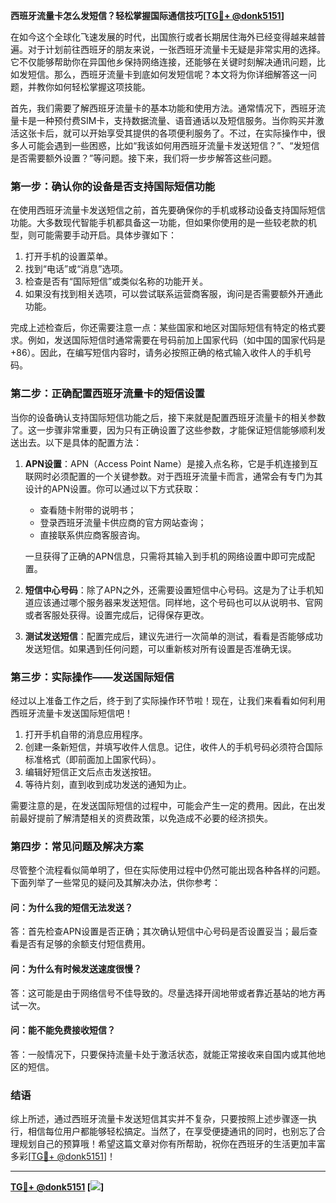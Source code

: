 **西班牙流量卡怎么发短信？轻松掌握国际通信技巧[[TG💪+ @donk5151](https://t.me/s/donk5151)]**

在如今这个全球化飞速发展的时代，出国旅行或者长期居住海外已经变得越来越普遍。对于计划前往西班牙的朋友来说，一张西班牙流量卡无疑是非常实用的选择。它不仅能够帮助你在异国他乡保持网络连接，还能够在关键时刻解决通讯问题，比如发短信。那么，西班牙流量卡到底如何发短信呢？本文将为你详细解答这一问题，并教你如何轻松掌握这项技能。

首先，我们需要了解西班牙流量卡的基本功能和使用方法。通常情况下，西班牙流量卡是一种预付费SIM卡，支持数据流量、语音通话以及短信服务。当你购买并激活这张卡后，就可以开始享受其提供的各项便利服务了。不过，在实际操作中，很多人可能会遇到一些困惑，比如“我该如何用西班牙流量卡发送短信？”、“发短信是否需要额外设置？”等问题。接下来，我们将一步步解答这些问题。

### **第一步：确认你的设备是否支持国际短信功能**

在使用西班牙流量卡发送短信之前，首先要确保你的手机或移动设备支持国际短信功能。大多数现代智能手机都具备这一功能，但如果你使用的是一些较老款的机型，则可能需要手动开启。具体步骤如下：

1. 打开手机的设置菜单。
2. 找到“电话”或“消息”选项。
3. 检查是否有“国际短信”或类似名称的功能开关。
4. 如果没有找到相关选项，可以尝试联系运营商客服，询问是否需要额外开通此功能。

完成上述检查后，你还需要注意一点：某些国家和地区对国际短信有特定的格式要求。例如，发送国际短信时通常需要在号码前加上国家代码（如中国的国家代码是+86）。因此，在编写短信内容时，请务必按照正确的格式输入收件人的手机号码。

### **第二步：正确配置西班牙流量卡的短信设置**

当你的设备确认支持国际短信功能之后，接下来就是配置西班牙流量卡的相关参数了。这一步骤非常重要，因为只有正确设置了这些参数，才能保证短信能够顺利发送出去。以下是具体的配置方法：

1. **APN设置**：APN（Access Point Name）是接入点名称，它是手机连接到互联网时必须配置的一个关键参数。对于西班牙流量卡而言，通常会有专门为其设计的APN设置。你可以通过以下方式获取：
   - 查看随卡附带的说明书；
   - 登录西班牙流量卡供应商的官方网站查询；
   - 直接联系供应商客服咨询。

   一旦获得了正确的APN信息，只需将其输入到手机的网络设置中即可完成配置。

2. **短信中心号码**：除了APN之外，还需要设置短信中心号码。这是为了让手机知道应该通过哪个服务器来发送短信。同样地，这个号码也可以从说明书、官网或者客服处获得。设置完成后，记得保存更改。

3. **测试发送短信**：配置完成后，建议先进行一次简单的测试，看看是否能够成功发送短信。如果遇到任何问题，可以重新核对所有设置是否准确无误。

### **第三步：实际操作——发送国际短信**

经过以上准备工作之后，终于到了实际操作环节啦！现在，让我们来看看如何利用西班牙流量卡发送国际短信吧！

1. 打开手机自带的消息应用程序。
2. 创建一条新短信，并填写收件人信息。记住，收件人的手机号码必须符合国际标准格式（即前面加上国家代码）。
3. 编辑好短信正文后点击发送按钮。
4. 等待片刻，直到收到成功发送的通知为止。

需要注意的是，在发送国际短信的过程中，可能会产生一定的费用。因此，在出发前最好提前了解清楚相关的资费政策，以免造成不必要的经济损失。

### **第四步：常见问题及解决方案**

尽管整个流程看似简单明了，但在实际使用过程中仍然可能出现各种各样的问题。下面列举了一些常见的疑问及其解决办法，供你参考：

#### **问：为什么我的短信无法发送？**
答：首先检查APN设置是否正确；其次确认短信中心号码是否设置妥当；最后查看是否有足够的余额支付短信费用。

#### **问：为什么有时候发送速度很慢？**
答：这可能是由于网络信号不佳导致的。尽量选择开阔地带或者靠近基站的地方再试一次。

#### **问：能不能免费接收短信？**
答：一般情况下，只要保持流量卡处于激活状态，就能正常接收来自国内或其他地区的短信。

### **结语**

综上所述，通过西班牙流量卡发送短信其实并不复杂，只要按照上述步骤逐一执行，相信每位用户都能够轻松搞定。当然了，在享受便捷通讯的同时，也别忘了合理规划自己的预算哦！希望这篇文章对你有所帮助，祝你在西班牙的生活更加丰富多彩[[TG💪+ @donk5151](https://t.me/s/donk5151)]！

---

**[TG💪+ @donk5151](https://t.me/s/donk5151) [![](https://i.postimg.cc/rwNCRYN7/Snipaste-2025-04-30-17-27-05.png)]**